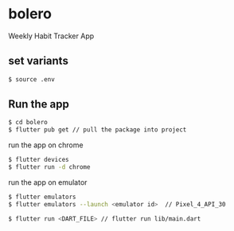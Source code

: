 # bolero

Weekly Habit Tracker App

## set variants
```sh
$ source .env
```

## Run the app
```sh
$ cd bolero
$ flutter pub get // pull the package into project
```

run the app on chrome
```sh
$ flutter devices
$ flutter run -d chrome
```

run the app on emulator
```sh
$ flutter emulators
$ flutter emulators --launch <emulator id>  // Pixel_4_API_30

$ flutter run <DART_FILE> // flutter run lib/main.dart
```
